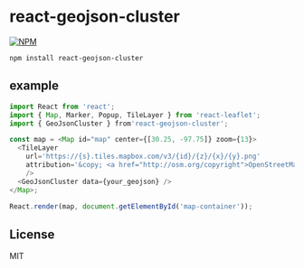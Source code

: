 # react-geojson-cluster

[![NPM](https://nodei.co/npm/react-geojson-cluster.png)](https://nodei.co/npm/react-geojson-cluster/)

```
npm install react-geojson-cluster
```

## example
```js
import React from 'react';
import { Map, Marker, Popup, TileLayer } from 'react-leaflet';
import { GeoJsonCluster } from'react-geojson-cluster';

const map = <Map id="map" center={[30.25, -97.75]} zoom={13}>
  <TileLayer
    url='https://{s}.tiles.mapbox.com/v3/{id}/{z}/{x}/{y}.png'
    attribution='&copy; <a href="http://osm.org/copyright">OpenStreetMap</a> contributors'
    />
  <GeoJsonCluster data={your_geojson} />
</Map>;

React.render(map, document.getElementById('map-container'));
```

## License
MIT

